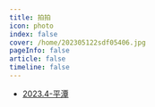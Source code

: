 ```yaml
---
title: 拍拍
icon: photo 
index: false
cover: /home/202305122sdf05406.jpg
pageInfo: false
article: false
timeline: false
---
```

- <HopeIcon icon="picture"/> [2023.4-平潭](992023.4平潭.md)

